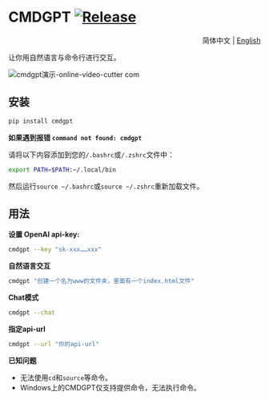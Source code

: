 # CMDGPT [![Release](https://github.com/MZhao-ouo/CMDGPT/actions/workflows/release.yml/badge.svg)](https://github.com/MZhao-ouo/CMDGPT/actions/workflows/release.yml) 

<div align="right">
  <!-- 语言: -->
  简体中文 | <a title="English" href="README_en.md">English</a>
</div>

让你用自然语言与命令行进行交互。

![cmdgpt演示-_online-video-cutter com_](https://user-images.githubusercontent.com/70903329/227725280-2d22322e-accd-4371-8f1b-51a698566e64.gif)

## 安装

```sh
pip install cmdgpt
```

**如果遇到报错 `command not found: cmdgpt`**

请将以下内容添加到您的`/.bashrc`或`/.zshrc`文件中：
```sh
export PATH=$PATH:~/.local/bin
```
然后运行`source ~/.bashrc`或`source ~/.zshrc`重新加载文件。

## 用法

**设置 OpenAI api-key:**
```sh
cmdgpt --key "sk-xxx……xxx"
```

**自然语言交互**
```sh
cmdgpt "创建一个名为www的文件夹，里面有一个index.html文件"
```

**Chat模式**
```sh
cmdgpt --chat
```

**指定api-url**
```sh
cmdgpt --url "你的api-url"
```

**已知问题**
- 无法使用`cd`和`source`等命令。
- Windows上的CMDGPT仅支持提供命令，无法执行命令。

